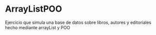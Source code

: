 # ArrayListPOO
Ejercicio que simula una base de datos sobre libros, autores y editoriales hecho mediante arrayList y POO
